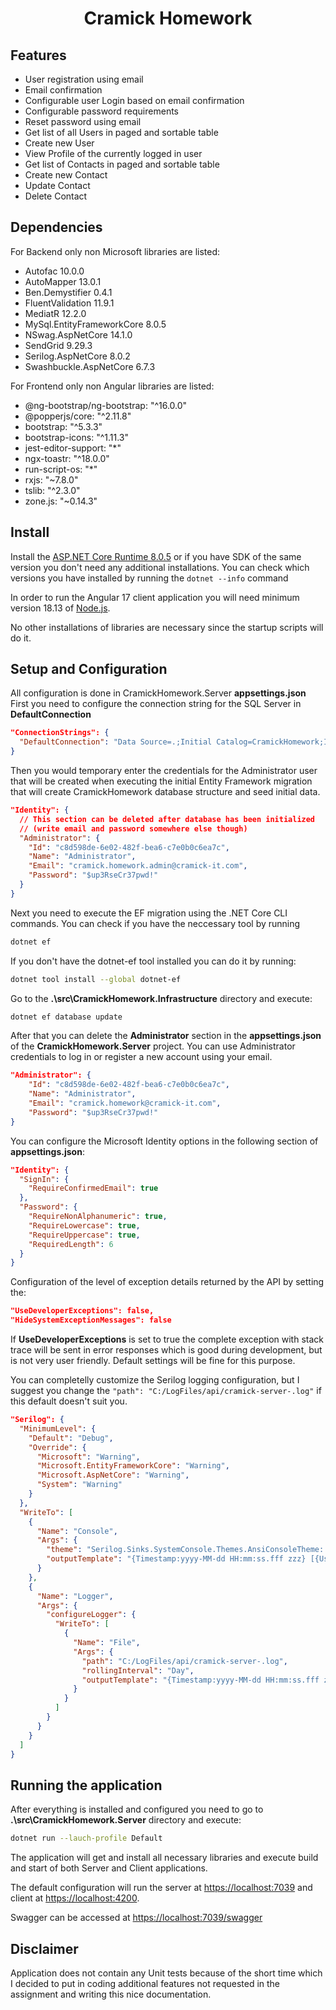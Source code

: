 <div align="center">
  <h1>Cramick Homework</h1>
</div>

## Features
- User registration using email
- Email confirmation
- Configurable user Login based on email confirmation
- Configurable password requirements
- Reset password using email
- Get list of all Users in paged and sortable table
- Create new User
- View Profile of the currently logged in user
- Get list of Contacts in paged and sortable table
- Create new Contact
- Update Contact
- Delete Contact
 
## Dependencies
For Backend only non Microsoft libraries are listed:

- Autofac 10.0.0
- AutoMapper 13.0.1
- Ben.Demystifier 0.4.1
- FluentValidation 11.9.1
- MediatR 12.2.0
- MySql.EntityFrameworkCore 8.0.5
- NSwag.AspNetCore 14.1.0
- SendGrid 9.29.3
- Serilog.AspNetCore 8.0.2
- Swashbuckle.AspNetCore 6.7.3
 
For Frontend only non Angular libraries are listed:

- @ng-bootstrap/ng-bootstrap: "^16.0.0"
- @popperjs/core: "^2.11.8"
- bootstrap: "^5.3.3"
- bootstrap-icons: "^1.11.3"
- jest-editor-support: "*"
- ngx-toastr: "^18.0.0"
- run-script-os: "*"
- rxjs: "~7.8.0"
- tslib: "^2.3.0"
- zone.js: "~0.14.3"

## Install
Install the [ASP.NET Core Runtime 8.0.5](https://dotnet.microsoft.com/en-us/download/dotnet/8.0) or if you have SDK of the same version you don't need any additional installations.
You can check which versions you have installed by running the `dotnet --info` command

In order to run the Angular 17 client application you will need minimum version 18.13 of [Node.js](https://nodejs.org/en/download/package-manager/current).

No other installations of libraries are necessary since the startup scripts will do it.


## Setup and Configuration
All configuration is done in CramickHomework.Server **appsettings.json**
First you need to configure the connection string for the SQL Server in **DefaultConnection**

```json
"ConnectionStrings": {
  "DefaultConnection": "Data Source=.;Initial Catalog=CramickHomework;Integrated Security=True;Persist Security Info=False;TrustServerCertificate=True"
}
```

Then you would temporary enter the credentials for the Administrator user that will be created when executing the initial Entity Framework migration that will create CramickHomework database structure and seed initial data. 

```json
"Identity": {
  // This section can be deleted after database has been initialized 
  // (write email and password somewhere else though)
  "Administrator": {
    "Id": "c8d598de-6e02-482f-bea6-c7e0b0c6ea7c",
    "Name": "Administrator",
    "Email": "cramick.homework.admin@cramick-it.com",
    "Password": "$up3RseCr37pwd!"
  }
}
```

Next you need to execute the EF migration using the .NET Core CLI commands.
You can check if you have the neccessary tool by running
```bash
dotnet ef
```

If you don't have the dotnet-ef tool installed you can do it by running: 
```bash
dotnet tool install --global dotnet-ef
```
Go to the **.\src\CramickHomework.Infrastructure** directory and execute:
```bash
dotnet ef database update
```
After that you can delete the **Administrator** section in the **appsettings.json** of the **CramickHomework.Server** project.
You can use Administrator credentials to log in or register a new account using your email.
```json
"Administrator": {
    "Id": "c8d598de-6e02-482f-bea6-c7e0b0c6ea7c",
    "Name": "Administrator",
    "Email": "cramick.homework@cramick-it.com",
    "Password": "$up3RseCr37pwd!"
}
```

You can configure the Microsoft Identity options in the following section of **appsettings.json**:
```json
"Identity": {
  "SignIn": {
    "RequireConfirmedEmail": true
  },
  "Password": {
    "RequireNonAlphanumeric": true,
    "RequireLowercase": true,
    "RequireUppercase": true,
    "RequiredLength": 6
  }
}
```
Configuration of the level of exception details returned by the API by setting the:
```json
"UseDeveloperExceptions": false,
"HideSystemExceptionMessages": false
```
If **UseDeveloperExceptions** is set to true the complete exception with stack trace will be sent in error responses which is good during development, but is not very user friendly. Default settings will be fine for this purpose.


You can completelly customize the Serilog logging configuration, but I suggest you change the `"path": "C:/LogFiles/api/cramick-server-.log"` if this default doesn't suit you.
```json
"Serilog": {
  "MinimumLevel": {
    "Default": "Debug",
    "Override": {
      "Microsoft": "Warning",
      "Microsoft.EntityFrameworkCore": "Warning",
      "Microsoft.AspNetCore": "Warning",
      "System": "Warning"
    }
  },
  "WriteTo": [
    {
      "Name": "Console",
      "Args": {
        "theme": "Serilog.Sinks.SystemConsole.Themes.AnsiConsoleTheme::Code, Serilog.Sinks.Console",
        "outputTemplate": "{Timestamp:yyyy-MM-dd HH:mm:ss.fff zzz} [{User}-{RequestId}-{Address}] [{Level}] [thread:{ThreadId}] [{SourceContext}] {Message}{NewLine}{Exception}"
      }
    },
    {
      "Name": "Logger",
      "Args": {
        "configureLogger": {
          "WriteTo": [
            {
              "Name": "File",
              "Args": {
                "path": "C:/LogFiles/api/cramick-server-.log",
                "rollingInterval": "Day",
                "outputTemplate": "{Timestamp:yyyy-MM-dd HH:mm:ss.fff zzz} [{AppVersion}] [{User}-{Address}] [{Level}] [thread:{ThreadId}] [{SourceContext}] {Message}{NewLine}{Exception}"
              }
            }
          ]
        }
      }
    }
  ]
}
```
## Running the application
After everything is installed and configured you need to go to **.\src\CramickHomework.Server** directory and execute:
```bash
dotnet run --lauch-profile Default
```
The application will get and install all necessary libraries and execute build and start of both Server and Client applications.

The default configuration will run the server at [https://localhost:7039](https://localhost:7039) and client at [https://localhost:4200](https://localhost:4200).

Swagger can be accessed at [https://localhost:7039/swagger](https://localhost:7039/swagger)

## Disclaimer
Application does not contain any Unit tests because of the short time which I decided to put in coding additional features not requested in the assignment and writing this nice documentation.